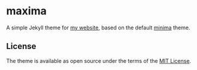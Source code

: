# maxima

A simple Jekyll theme for [my website](aaronsnoswell.github.io), based on the default [minima](https://jekyll.github.io/minima/) theme.

## License

The theme is available as open source under the terms of the [MIT License](http://opensource.org/licenses/MIT).
